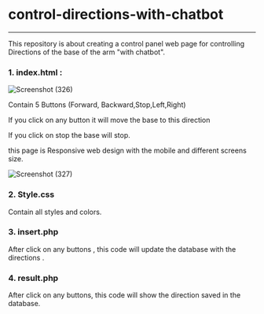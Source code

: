 # control-directions-with-chatbot

***
This repository is about creating a control panel web page for controlling Directions of the base of the arm "with chatbot".
### 1. index.html : 
![Screenshot (326)](https://user-images.githubusercontent.com/86498365/124754645-214db900-df33-11eb-90e7-1af8fc12075e.png)


   Contain 5 Buttons (Forward, Backward,Stop,Left,Right)
   
   If you click on any button it will move the base to this direction 
 
   If you click on stop the base will stop.
   
this page is Responsive web design with the mobile and different screens size.   
   
   ![Screenshot (327)](https://user-images.githubusercontent.com/86498365/124754904-6671eb00-df33-11eb-8f84-c639f77b4893.png)

   

### 2. Style.css

Contain all styles and colors.

### 3. insert.php
After click on any buttons , this code will update the database with the directions .

### 4. result.php
After click on any buttons, this code will show the direction saved in the database.
